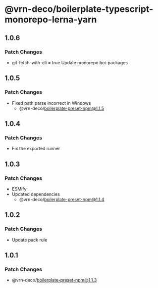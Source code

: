 # @vrn-deco/boilerplate-typescript-monorepo-lerna-yarn

## 1.0.6

### Patch Changes

- git-fetch-with-cli = true
  Update monorepo boi-packages

## 1.0.5

### Patch Changes

- Fixed path parse incorrect in Windows
  - @vrn-deco/boilerplate-preset-npm@1.1.5

## 1.0.4

### Patch Changes

- Fix the exported runner

## 1.0.3

### Patch Changes

- ESMify
- Updated dependencies
  - @vrn-deco/boilerplate-preset-npm@1.1.4

## 1.0.2

### Patch Changes

- Update pack rule

## 1.0.1

### Patch Changes

- @vrn-deco/boilerplate-preset-npm@1.1.3
